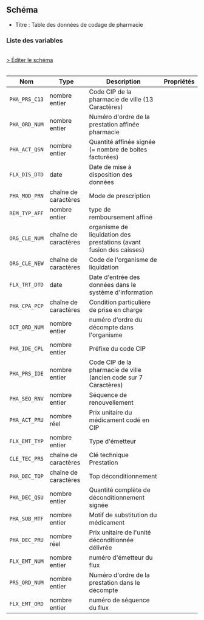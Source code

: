 ## Schéma

- Titre : Table des données de codage de pharmacie

### Liste des variables
<br />
<div>
    <a href="https://gitlab.com/healthdatahub/schema-snds/edit/master/schemas/EGB/EB_PHA_F.json"  
    arget="_blank" rel="noopener noreferrer">> Éditer le schéma</a>
    <OutboundLink />
</div>
<br />

Nom|Type|Description|Propriétés
-|-|-|-
`PHA_PRS_C13`|nombre entier|Code CIP de la pharmacie de ville (13 Caractères)||
`PHA_ORD_NUM`|nombre entier|Numéro d&#x27;ordre de la prestation affinée pharmacie||
`PHA_ACT_QSN`|nombre entier|Quantité affinée signée (&#x3D; nombre de boites facturées)||
`FLX_DIS_DTD`|date|Date de mise à disposition des données||
`PHA_MOD_PRN`|chaîne de caractères|Mode de prescription||
`REM_TYP_AFF`|nombre entier|type de remboursement affiné||
`ORG_CLE_NUM`|chaîne de caractères|organisme de liquidation des prestations (avant fusion des caisses)||
`ORG_CLE_NEW`|chaîne de caractères|Code de l&#x27;organisme de liquidation||
`FLX_TRT_DTD`|date|Date d&#x27;entrée des données dans le système d&#x27;information||
`PHA_CPA_PCP`|chaîne de caractères|Condition particulière de prise en charge||
`DCT_ORD_NUM`|nombre entier|numéro d&#x27;ordre du décompte dans l&#x27;organisme||
`PHA_IDE_CPL`|nombre entier|Préfixe du code CIP||
`PHA_PRS_IDE`|nombre entier|Code CIP de la pharmacie de ville (ancien code sur 7 Caractères)||
`PHA_SEQ_RNV`|nombre entier|Séquence de renouvellement||
`PHA_ACT_PRU`|nombre réel|Prix unitaire du médicament codé en CIP||
`FLX_EMT_TYP`|nombre entier|Type d&#x27;émetteur||
`CLE_TEC_PRS`|chaîne de caractères|Clé technique Prestation||
`PHA_DEC_TOP`|chaîne de caractères|Top déconditionnement||
`PHA_DEC_QSU`|nombre entier|Quantité complète de déconditionnement signée||
`PHA_SUB_MTF`|nombre entier|Motif de substitution du médicament||
`PHA_DEC_PRU`|nombre réel|Prix unitaire de l&#x27;unité déconditionnée délivrée||
`FLX_EMT_NUM`|nombre entier|numéro d&#x27;émetteur du flux||
`PRS_ORD_NUM`|nombre entier|Numéro d&#x27;ordre de la prestation dans le décompte||
`FLX_EMT_ORD`|nombre entier|numéro de séquence du flux||

